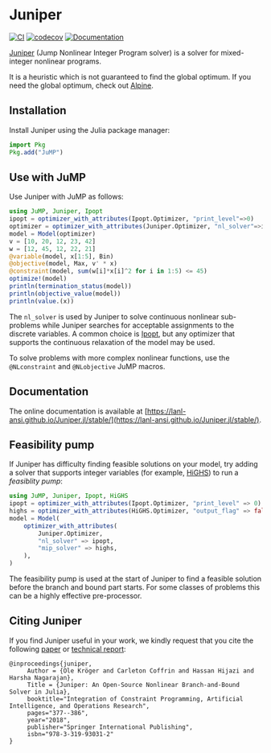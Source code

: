 # Juniper

[![CI](https://github.com/lanl-ansi/Juniper.jl/workflows/CI/badge.svg)](https://github.com/lanl-ansi/Juniper.jl/actions?query=workflow%3ACI)
[![codecov](https://codecov.io/gh/lanl-ansi/Juniper.jl/branch/master/graph/badge.svg)](https://codecov.io/gh/lanl-ansi/Juniper.jl)
[![Documentation](https://img.shields.io/badge/docs-stable-blue.svg)](https://lanl-ansi.github.io/Juniper.jl/stable)

[Juniper](http://github.com/lanl-ansi/Juniper.jl) (Jump Nonlinear Integer Program solver) is a solver for mixed-integer nonlinear programs. 

It is a heuristic which is not guaranteed to find the global optimum.
If you need the global optimum, check out [Alpine](http://github.com/lanl-ansi/Alpine.jl).

## Installation

Install Juniper using the Julia package manager:

```julia
import Pkg
Pkg.add("JuMP")
```

## Use with JuMP

Use Juniper with JuMP as follows:
```julia
using JuMP, Juniper, Ipopt
ipopt = optimizer_with_attributes(Ipopt.Optimizer, "print_level"=>0)
optimizer = optimizer_with_attributes(Juniper.Optimizer, "nl_solver"=>ipopt)
model = Model(optimizer)
v = [10, 20, 12, 23, 42]
w = [12, 45, 12, 22, 21]
@variable(model, x[1:5], Bin)
@objective(model, Max, v' * x)
@constraint(model, sum(w[i]*x[i]^2 for i in 1:5) <= 45)
optimize!(model)
println(termination_status(model))
println(objective_value(model))
println(value.(x))
```

The `nl_solver` is used by Juniper to solve continuous nonlinear sub-problems while Juniper searches for acceptable assignments to the discrete variables.
A common choice is [Ipopt](https://github.com/jump-dev/Ipopt.jl), but any optimizer that supports the continuous relaxation of the model may be used.

To solve problems with more complex nonlinear functions, use the `@NLconstraint` and `@NLobjective` JuMP macros.

## Documentation

The online documentation is available at [https://lanl-ansi.github.io/Juniper.jl/stable/](https://lanl-ansi.github.io/Juniper.jl/stable/).

## Feasibility pump

If Juniper has difficulty finding feasible solutions on your model, try adding a solver that supports integer variables (for example, [HiGHS](https://github.com/jump-dev/HiGHS.jl)) to run a _feasiblity pump_:

```julia
using JuMP, Juniper, Ipopt, HiGHS
ipopt = optimizer_with_attributes(Ipopt.Optimizer, "print_level" => 0)
highs = optimizer_with_attributes(HiGHS.Optimizer, "output_flag" => false)
model = Model(
    optimizer_with_attributes(
        Juniper.Optimizer,
        "nl_solver" => ipopt,
        "mip_solver" => highs,
    ),
)
```

The feasibility pump is used at the start of Juniper to find a feasible solution before the branch and bound part starts. 
For some classes of problems this can be a highly effective pre-processor.

## Citing Juniper

If you find Juniper useful in your work, we kindly request that you cite the following [paper](https://link.springer.com/chapter/10.1007/978-3-319-93031-2_27) or [technical report](https://arxiv.org/abs/1804.07332):

```
@inproceedings{juniper,
     Author = {Ole Kröger and Carleton Coffrin and Hassan Hijazi and Harsha Nagarajan},
     Title = {Juniper: An Open-Source Nonlinear Branch-and-Bound Solver in Julia},
     booktitle="Integration of Constraint Programming, Artificial Intelligence, and Operations Research",
     pages="377--386",
     year="2018",
     publisher="Springer International Publishing",
     isbn="978-3-319-93031-2"
}
```
